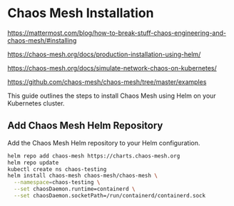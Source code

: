 # Chaos Mesh Installation
https://mattermost.com/blog/how-to-break-stuff-chaos-engineering-and-chaos-mesh/#installing

https://chaos-mesh.org/docs/production-installation-using-helm/

https://chaos-mesh.org/docs/simulate-network-chaos-on-kubernetes/

https://github.com/chaos-mesh/chaos-mesh/tree/master/examples

This guide outlines the steps to install Chaos Mesh using Helm on your Kubernetes cluster.

## Add Chaos Mesh Helm Repository

Add the Chaos Mesh Helm repository to your Helm configuration.

```bash
helm repo add chaos-mesh https://charts.chaos-mesh.org
helm repo update
kubectl create ns chaos-testing
helm install chaos-mesh chaos-mesh/chaos-mesh \
  --namespace=chaos-testing \
  --set chaosDaemon.runtime=containerd \
  --set chaosDaemon.socketPath=/run/containerd/containerd.sock

